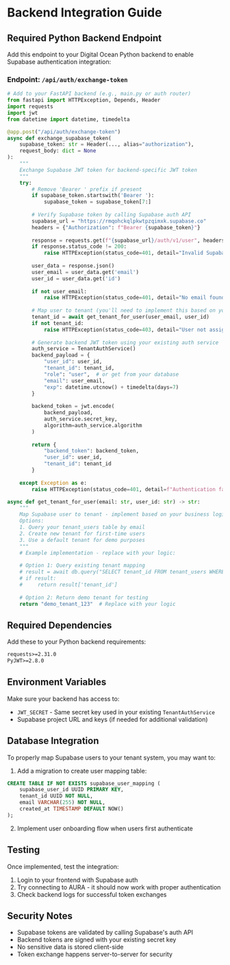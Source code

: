 # Backend Integration Guide

## Required Python Backend Endpoint

Add this endpoint to your Digital Ocean Python backend to enable Supabase authentication integration:

### Endpoint: `/api/auth/exchange-token`

```python
# Add to your FastAPI backend (e.g., main.py or auth router)
from fastapi import HTTPException, Depends, Header
import requests
import jwt
from datetime import datetime, timedelta

@app.post("/api/auth/exchange-token")
async def exchange_supabase_token(
    supabase_token: str = Header(..., alias="authorization"),
    request_body: dict = None
):
    """
    Exchange Supabase JWT token for backend-specific JWT token
    """
    try:
        # Remove 'Bearer ' prefix if present
        if supabase_token.startswith('Bearer '):
            supabase_token = supabase_token[7:]
        
        # Verify Supabase token by calling Supabase auth API
        supabase_url = "https://rmqohckqlpkwtpzqimxk.supabase.co"
        headers = {"Authorization": f"Bearer {supabase_token}"}
        
        response = requests.get(f"{supabase_url}/auth/v1/user", headers=headers)
        if response.status_code != 200:
            raise HTTPException(status_code=401, detail="Invalid Supabase token")
        
        user_data = response.json()
        user_email = user_data.get('email')
        user_id = user_data.get('id')
        
        if not user_email:
            raise HTTPException(status_code=401, detail="No email found in token")
        
        # Map user to tenant (you'll need to implement this based on your logic)
        tenant_id = await get_tenant_for_user(user_email, user_id)
        if not tenant_id:
            raise HTTPException(status_code=403, detail="User not assigned to any tenant")
        
        # Generate backend JWT token using your existing auth service
        auth_service = TenantAuthService()
        backend_payload = {
            "user_id": user_id,
            "tenant_id": tenant_id,
            "role": "user",  # or get from your database
            "email": user_email,
            "exp": datetime.utcnow() + timedelta(days=7)
        }
        
        backend_token = jwt.encode(
            backend_payload, 
            auth_service.secret_key, 
            algorithm=auth_service.algorithm
        )
        
        return {
            "backend_token": backend_token,
            "user_id": user_id,
            "tenant_id": tenant_id
        }
        
    except Exception as e:
        raise HTTPException(status_code=401, detail=f"Authentication failed: {str(e)}")

async def get_tenant_for_user(email: str, user_id: str) -> str:
    """
    Map Supabase user to tenant - implement based on your business logic
    Options:
    1. Query your tenant_users table by email
    2. Create new tenant for first-time users
    3. Use a default tenant for demo purposes
    """
    # Example implementation - replace with your logic:
    
    # Option 1: Query existing tenant mapping
    # result = await db.query("SELECT tenant_id FROM tenant_users WHERE email = ?", email)
    # if result:
    #     return result['tenant_id']
    
    # Option 2: Return demo tenant for testing
    return "demo_tenant_123"  # Replace with your logic
```

## Required Dependencies

Add these to your Python backend requirements:

```txt
requests>=2.31.0
PyJWT>=2.8.0
```

## Environment Variables

Make sure your backend has access to:
- `JWT_SECRET` - Same secret key used in your existing `TenantAuthService`
- Supabase project URL and keys (if needed for additional validation)

## Database Integration

To properly map Supabase users to your tenant system, you may want to:

1. Add a migration to create user mapping table:
```sql
CREATE TABLE IF NOT EXISTS supabase_user_mapping (
    supabase_user_id UUID PRIMARY KEY,
    tenant_id UUID NOT NULL,
    email VARCHAR(255) NOT NULL,
    created_at TIMESTAMP DEFAULT NOW()
);
```

2. Implement user onboarding flow when users first authenticate

## Testing

Once implemented, test the integration:
1. Login to your frontend with Supabase auth
2. Try connecting to AURA - it should now work with proper authentication
3. Check backend logs for successful token exchanges

## Security Notes

- Supabase tokens are validated by calling Supabase's auth API
- Backend tokens are signed with your existing secret key
- No sensitive data is stored client-side
- Token exchange happens server-to-server for security